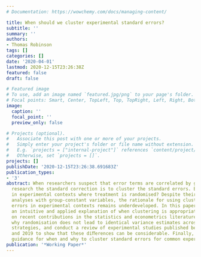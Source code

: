 ```yaml
---
# Documentation: https://wowchemy.com/docs/managing-content/

title: When should we cluster experimental standard errors?
subtitle: ''
summary: ''
authors:
- Thomas Robinson
tags: []
categories: []
date: '2020-04-01'
lastmod: 2020-12-15T23:26:38Z
featured: false
draft: false

# Featured image
# To use, add an image named `featured.jpg/png` to your page's folder.
# Focal points: Smart, Center, TopLeft, Top, TopRight, Left, Right, BottomLeft, Bottom, BottomRight.
image:
  caption: ''
  focal_point: ''
  preview_only: false

# Projects (optional).
#   Associate this post with one or more of your projects.
#   Simply enter your project's folder or file name without extension.
#   E.g. `projects = ["internal-project"]` references `content/project/deep-learning/index.md`.
#   Otherwise, set `projects = []`.
projects: []
publishDate: '2020-12-15T23:26:38.691683Z'
publication_types:
- '3'
abstract: When researchers suspect that error terms are correlated by group in observational
  research the standard correction is to cluster the standard errors. But what about
  in experimental contexts where treatment is randomised? Despite their ubiquity in
  analyses with group-constant variables, the rationale for using clustered standard
  errors in experimental contexts remains underdeveloped. In this paper I present
  an intuitive and applied explanation of when clustering is appropriate, building
  on recent contributions in the statistics and econometrics literatures. I demonstrate
  why randomisation does not lead to identical variance estimates across estimation
  strategies, and conduct a review of experimental studies published between 2017
  and 2019 to show that these diﬀerences can be considerable. Finally, I provide practical
  guidance for when and why to cluster standard errors for common experimental designs.
publication: '*Working Paper*'
---
```

